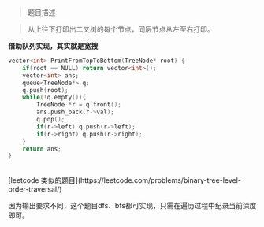 > 题目描述

> 从上往下打印出二叉树的每个节点，同层节点从左至右打印。

**借助队列实现，其实就是宽搜**

```c++
vector<int> PrintFromTopToBottom(TreeNode* root) {
	if(root == NULL) return vector<int>();
    vector<int> ans;
    queue<TreeNode*> q;
    q.push(root);
    while(!q.empty()){
        TreeNode *r = q.front();
        ans.push_back(r->val);
        q.pop();
        if(r->left) q.push(r->left);
        if(r->right) q.push(r->right);
    }
    return ans;
}
```

<br/>
[leetcode 类似的题目](https://leetcode.com/problems/binary-tree-level-order-traversal/)

因为输出要求不同，这个题目dfs、bfs都可实现，只需在遍历过程中纪录当前深度即可。